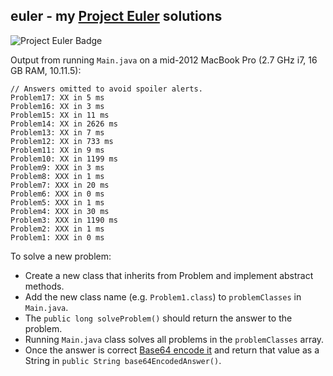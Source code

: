 ## euler - my [Project Euler][1] solutions

![Project Euler Badge](https://projecteuler.net/profile/markcerqueira.png "Project Euler Badge")

Output from running `Main.java` on a mid-2012 MacBook Pro (2.7 GHz i7, 16 GB RAM, 10.11.5):

```
// Answers omitted to avoid spoiler alerts.
Problem17: XX in 5 ms
Problem16: XX in 3 ms
Problem15: XX in 11 ms
Problem14: XX in 2626 ms
Problem13: XX in 7 ms
Problem12: XX in 733 ms
Problem11: XX in 9 ms
Problem10: XX in 1199 ms
Problem9: XXX in 3 ms
Problem8: XXX in 1 ms
Problem7: XXX in 20 ms
Problem6: XXX in 0 ms
Problem5: XXX in 1 ms
Problem4: XXX in 30 ms
Problem3: XXX in 1190 ms
Problem2: XXX in 1 ms
Problem1: XXX in 0 ms
```

To solve a new problem:
* Create a new class that inherits from Problem and implement abstract methods.
* Add the new class name (e.g. `Problem1.class`) to `problemClasses` in `Main.java`.
* The `public long solveProblem()` should return the answer to the problem.
* Running `Main.java` class solves all problems in the `problemClasses` array.
* Once the answer is correct [Base64 encode it][2] and return that value as a String in `public String base64EncodedAnswer()`.

[1]: https://projecteuler.net/
[2]: https://www.base64encode.org/
